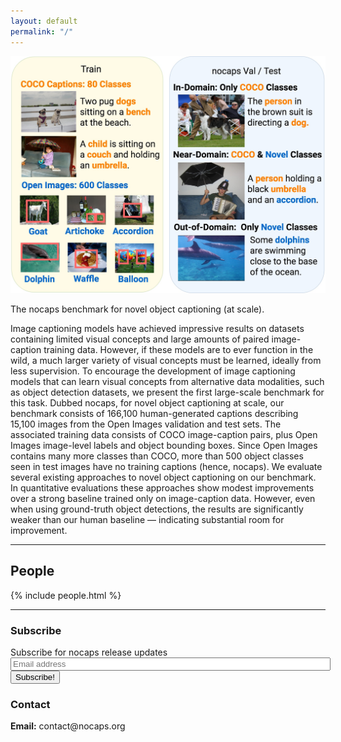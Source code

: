 ```yaml
---
layout: default
permalink: "/"
---
```


<div class="container">
  <div class="row">
    <!-- Teaser figure -->
    <div class="col-md-6 col-sm-6 col-xs-12">
      <img alt="{{ site.title }}" title="{{ site.title }}" id="teaser-figure" src="/static/img/paper/teaser.jpg">
      <p id="teaser-caption">
        The <span class="nocaps-word">nocaps</span> benchmark for novel object captioning (at scale).
      </p>
    </div>
    <!-- Abstract -->
    <div class="col-md-6 col-sm-6 col-xs-12">
      <p>
        Image captioning models have achieved impressive results on datasets containing limited visual concepts and large amounts of paired image-caption training data. However, if these models are to ever function in the wild, a much larger variety of visual concepts must be learned, ideally from less supervision.
        To encourage the development of image captioning models that can learn visual concepts from alternative data modalities, such as object detection datasets, we present the first large-scale benchmark for this task. Dubbed <span class="nocaps-word">nocaps</span>, for novel object captioning at scale, our benchmark consists of 166,100 human-generated captions describing 15,100 images from the Open Images validation and test sets. The associated training data consists of COCO image-caption pairs, plus Open Images image-level labels and object bounding boxes. Since Open Images contains many more classes than COCO, more than 500 object classes seen in test images have no training captions (hence, <span class="nocaps-word">nocaps</span>). We evaluate several existing approaches to novel object captioning on our benchmark. In quantitative evaluations these approaches show modest improvements over a strong baseline trained only on image-caption data. However, even when using ground-truth object detections, the results are significantly weaker than our human baseline — indicating substantial room for improvement.
      </p>
    </div>
  </div>
</div>

<hr>

<h2>People</h2>

<div class="people-container">
{% include people.html %}
</div>

<hr>

<div class="row">
  <!-- Subscribe -->
  <div class="col-md-6 col-sm-6 col-xs-12">
    <h3>Subscribe</h3>
    <form action="https://tinyletter.com/nocaps" method="post" target="popupwindow" onsubmit="window.open('https://tinyletter.com/nocaps', 'popupwindow', 'scrollbars=yes,width=800,height=600');return true">
        <label for="tlemail">Subscribe for <span class="nocaps-word">nocaps</span> release updates</label>
        <div class="row">
        <div class="col-md-8 col-sm-8 col-xs-8">
          <input type="text" name="email" id="tlemail" placeholder="Email address" style="width: 100%"/>
        </div>
        <div class="col-md-4 col-sm-4 col-xs-4">
          <button type="submit">Subscribe!</button>
        </div>
      </div>
    </form>
  </div>

  <!-- Contact -->
  <div class="col-md-6 col-sm-6 col-xs-12">
    <h3>Contact</h3>
    <span><b>Email:</b> contact@nocaps.org</span>
  </div>
</div>

<br/>
